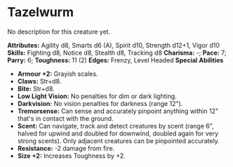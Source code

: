 # Tazelwurm

No description for this creature yet.

**Attributes:** Agility d8, Smarts d6 (A), Spirit d10, Strength d12+1,
Vigor d10
**Skills:** Fighting d8, Notice d8, Stealth d8, Tracking d8
**Charisma:** -; **Pace:** 7; **Parry:** 6; **Toughness:** 11 (2)
**Edges:** Frenzy, Level Headed
**Special Abilities**

- **Armour +2:** Grayish scales.
- **Claws:** Str+d8.
- **Bite:** Str+d8.
- **Low Light Vision:** No penalties for dim or dark lighting.
- **Darkvision:** No vision penalties for darkness (range 12").
- **Tremorsense:** Can sense and accurately pinpoint anything within
12" that's in contact with the ground.
- **Scent:** Can navigate, track and detect creatures by scent (range
6", halved for upwind and doubled for downwind, doubled again for very
strong scents). Only adjacent creatures can be pinpointed accurately.
- **Resistance:** -2 damage from fire.
- **Size +2:** Increases Toughness by +2.
